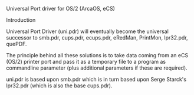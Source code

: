 Universal Port driver for OS/2 (ArcaOS, eCS)

Introduction

Universal Port Driver (uni.pdr) will eventually become the universal successor to smb.pdr, cups.pdr, ecups.pdr, eRedMan, PrintMon, lpr32.pdr, quePDF.

The principle behind all these solutions is to take data coming from an eCS (OS/2) printer port and pass it as a temporary file to a program as commandline parameter (plus additional parameters if these are required).

uni.pdr is based upon smb.pdr which is in turn based upon Serge Starck's lpr32.pdr (which is also the base cups.pdr). 